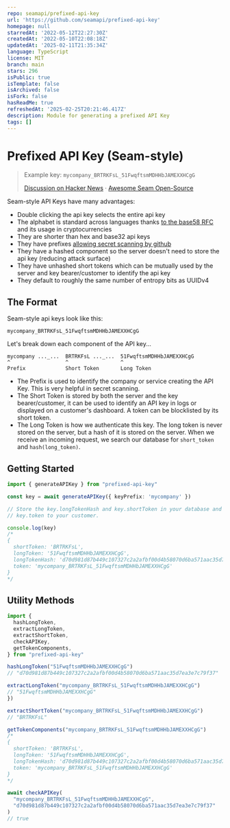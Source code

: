 ```yaml
---
repo: seamapi/prefixed-api-key
url: 'https://github.com/seamapi/prefixed-api-key'
homepage: null
starredAt: '2022-05-12T22:27:30Z'
createdAt: '2022-05-10T22:08:18Z'
updatedAt: '2025-02-11T21:35:34Z'
language: TypeScript
license: MIT
branch: main
stars: 296
isPublic: true
isTemplate: false
isArchived: false
isFork: false
hasReadMe: true
refreshedAt: '2025-02-25T20:21:46.417Z'
description: Module for generating a prefixed API Key
tags: []
---
```


# Prefixed API Key (Seam-style)

> Example key: `mycompany_BRTRKFsL_51FwqftsmMDHHbJAMEXXHCgG`
>
> [Discussion on Hacker News](https://news.ycombinator.com/item?id=31333933#31336542) &middot; [Awesome Seam Open-Source](https://github.com/seamapi/awesome-seam)

Seam-style API Keys have many advantages:

- Double clicking the api key selects the entire api key
- The alphabet is standard across languages thanks [to the base58 RFC](https://datatracker.ietf.org/doc/html/draft-msporny-base58) and its usage in cryptocurrencies
- They are shorter than hex and base32 api keys
- They have prefixes [allowing secret scanning by github](https://docs.github.com/en/code-security/secret-scanning/about-secret-scanning)
- They have a hashed component so the server doesn't need to store the api key (reducing attack surface)
- They have unhashed short tokens which can be mutually used by the server and key bearer/customer to identify the api key
- They default to roughly the same number of entropy bits as UUIDv4

## The Format

Seam-style api keys look like this:

```
mycompany_BRTRKFsL_51FwqftsmMDHHbJAMEXXHCgG
```

Let's break down each component of the API key...

```
mycompany ..._...  BRTRKFsL ..._...  51FwqftsmMDHHbJAMEXXHCgG
^                  ^                 ^
Prefix             Short Token       Long Token
```

- The Prefix is used to identify the company or service creating the API Key.
  This is very helpful in secret scanning.
- The Short Token is stored by both the server and the key bearer/customer, it
  can be used to identify an API key in logs or displayed on a customer's
  dashboard. A token can be blocklisted by its short token.
- The Long Token is how we authenticate this key. The long token is never stored
  on the server, but a hash of it is stored on the server. When we receive an
  incoming request, we search our database for `short_token` and `hash(long_token)`.

## Getting Started

```ts
import { generateAPIKey } from "prefixed-api-key"

const key = await generateAPIKey({ keyPrefix: 'mycompany' })

// Store the key.longTokenHash and key.shortToken in your database and give
// key.token to your customer.

console.log(key)
/*
{
  shortToken: 'BRTRKFsL',
  longToken: '51FwqftsmMDHHbJAMEXXHCgG',
  longTokenHash: 'd70d981d87b449c107327c2a2afbf00d4b58070d6ba571aac35d7ea3e7c79f37',
  token: 'mycompany_BRTRKFsL_51FwqftsmMDHHbJAMEXXHCgG'
}
*/
```

## Utility Methods

```ts
import {
  hashLongToken,
  extractLongToken,
  extractShortToken,
  checkAPIKey,
  getTokenComponents,
} from "prefixed-api-key"

hashLongToken("51FwqftsmMDHHbJAMEXXHCgG")
// "d70d981d87b449c107327c2a2afbf00d4b58070d6ba571aac35d7ea3e7c79f37"

extractLongToken("mycompany_BRTRKFsL_51FwqftsmMDHHbJAMEXXHCgG")
// "51FwqftsmMDHHbJAMEXXHCgG"
})

extractShortToken("mycompany_BRTRKFsL_51FwqftsmMDHHbJAMEXXHCgG")
// "BRTRKFsL"

getTokenComponents("mycompany_BRTRKFsL_51FwqftsmMDHHbJAMEXXHCgG")
/*
{
  shortToken: 'BRTRKFsL',
  longToken: '51FwqftsmMDHHbJAMEXXHCgG',
  longTokenHash: 'd70d981d87b449c107327c2a2afbf00d4b58070d6ba571aac35d7ea3e7c79f37',
  token: 'mycompany_BRTRKFsL_51FwqftsmMDHHbJAMEXXHCgG'
}
*/

await checkAPIKey(
  "mycompany_BRTRKFsL_51FwqftsmMDHHbJAMEXXHCgG",
  "d70d981d87b449c107327c2a2afbf00d4b58070d6ba571aac35d7ea3e7c79f37"
)
// true
```
